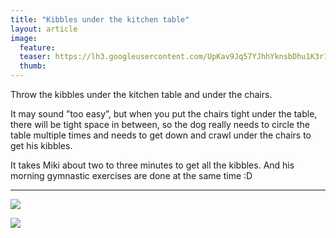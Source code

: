 ```yaml
---
title: "Kibbles under the kitchen table"
layout: article
image:
  feature:
  teaser: https://lh3.googleusercontent.com/UpKav9Jq57YJhhYknsbDhu1K3r1xwFraLyoGqeQHM9U=w245
  thumb:
---
```


Throw the kibbles under the kitchen table and under the chairs.

It may sound ”too easy”, but when you put the chairs tight under the table, there will be tight space in between, so the dog really needs to circle the table multiple times and needs to get down and crawl under the chairs to get his kibbles.

It takes Miki about two to three minutes to get all the kibbles. And his morning gymnastic exercises are done at the same time :D

---

[![](https://lh3.googleusercontent.com/dW7M-fc-zDGSimA2Y8Kfi-UD7hSppMaEQdGJvaG_Cr0=w800)](https://lh3.googleusercontent.com/dW7M-fc-zDGSimA2Y8Kfi-UD7hSppMaEQdGJvaG_Cr0=s0)

[![](https://lh3.googleusercontent.com/_YWHXalEPGTc-HaUibv5iDgS-WB0aywUrvDFsqe9ZW8=w800)](https://lh3.googleusercontent.com/_YWHXalEPGTc-HaUibv5iDgS-WB0aywUrvDFsqe9ZW8=s0)
